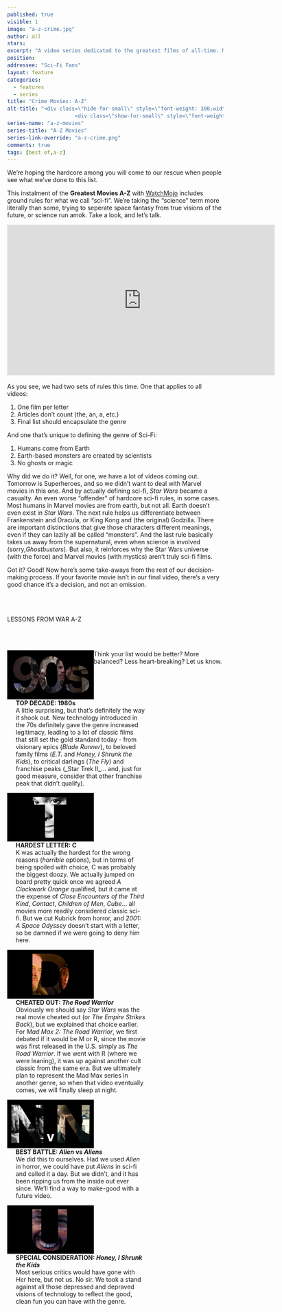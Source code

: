 ```yaml
---
published: true
visible: 1
image: "a-z-crime.jpg"
author: all
stars: 
excerpt: "A video series dedicated to the greatest films of all-time. Made In partnership with our friends at WatchMojo."
position: 
addressee: "Sci-Fi Fans"
layout: feature
categories: 
  - features
  - series
title: "Crime Movies: A-Z"
alt-title: "<div class=\"hide-for-small\" style=\"font-weight: 300;width: 16rem;margin: -10rem auto 0 auto;font-family: Helvetica Neue;color: #fff;font-size: 1.5rem;padding-left: 2rem;text-align: center;\">The greatest movies of all time</div>
	                  <div class=\"show-for-small\" style=\"font-weight: 300;width: 10rem;margin: 3.5rem auto 0 auto;font-family: Helvetica Neue;color: #fff;font-size: 1rem;padding-left: 1rem;text-align: center;\">The greatest movies of all time</div>"
series-name: "a-z-movies"
series-title: "A-Z Movies"
series-link-override: "a-z-crime.png"
comments: true
tags: [best of,a-z]
---
```

We’re hoping the hardcore among you will come to our rescue when people see what we’ve done to this list.

This instalment of the **Greatest Movies A-Z** with [WatchMojo](https://www.youtube.com/channel/UCaWd5_7JhbQBe4dknZhsHJg) includes ground rules for what we call “sci-fi”. We’re taking the “science” term more literally than some, trying to seperate space fantasy from true visions of the future, or science run amok. Take a look, and let’s talk. 

<div class="video-container"><iframe width="624" height="351" src="https://www.youtube.com/embed/MoaFHccSygw?ecver=1" frameborder="0" allowfullscreen></iframe></div>

As you see, we had two sets of rules this time. One that applies to all videos:

1. One film per letter
1. Articles don’t count (the, an, a, etc.)
1. Final list should encapsulate the genre

And one that’s unique to defining the genre of Sci-Fi:

1. Humans come from Earth
1. Earth-based monsters are created by scientists
1. No ghosts or magic

Why did we do it? Well, for one, we have a lot of videos coming out. Tomorrow is Superheroes, and so we didn’t want to deal with Marvel movies in this one. And by actually defining sci-fi, <em>Star Wars</em> became a casualty. An even worse “offender” of hardcore sci-fi rules, in some cases. Most humans in Marvel movies are from earth, but not all. Earth doesn’t even exist in <em>Star Wars</em>. The next rule helps us differentiate between Frankenstein and Dracula, or King Kong and (the original) Godzilla. There are important distinctions that give those characters different meanings, even if they can lazily all be called “monsters”. And the last rule basically takes us away from the supernatural, even when science is involved (sorry,<em>Ghostbusters</em>). But also, it reinforces why the Star Wars universe (with the force) and Marvel movies (with mystics) aren’t truly sci-fi films.

Got it? Good! Now here’s some take-aways from the rest of our decision-making process. If your favorite movie isn’t in our final video, there’s a very good chance it’s a decision, and not an omission.

<p class="intro" style="margin-top:4rem">LESSONS FROM WAR A-Z</p>

<div class="clearfix" style="margin-top:4rem;width:100%;">
	<div style="height:100%;float:left;width:40%;">
		<img style="vertical-align: top;display: inline-block;" src="/assets/img/features/inline/a-z-crime/top-decade.jpg"> 
	</div>
	<p style="margin-top:0;float:left;width:60%;padding-left: 20px;">
		<strong>TOP DECADE: 1980s</strong><br />
		A little surprising, but that’s definitely the way it shook out. New technology introduced in the 70s definitely gave the genre increased legitimacy, leading to a lot of classic films that still set the gold standard today - from visionary epics (<em>Blade Runner</em>), to beloved family films (<em>E.T.</em> and <em>Honey, I Shrunk the Kids</em>), to critical darlings (<em>The Fly</em>) and franchise peaks (_Star Trek II_… and, just for good measure, consider that other franchise peak that didn’t qualify).
	</p>
</div>

<div class="clearfix"  style="margin-top:4rem;width:100%;">
	<div style="height:100%;float:left;width:40%;">
		<img style="vertical-align: top;display: inline-block;" src="/assets/img/features/inline/a-z-crime/hardest-letter.jpg"> 
	</div>
	<p style="margin-top:0;float:left;width:60%;padding-left: 20px;">
		<strong>HARDEST LETTER: C</strong><br />
	      K was actually the hardest for the wrong reasons (<em>horrible</em> options), but in terms of being spoiled with choice, C was probably the biggest doozy. We actually jumped on board pretty quick once we agreed <em>A Clockwork Orange</em> qualified, but it came at the expense of <em>Close Encounters of the Third Kind</em>, <em>Contact</em>, <em>Children of Men</em>, <em>Cube</em>... all movies more readily considered classic sci-fi. But we cut Kubrick from horror, and <em>2001: A Space Odyssey</em> doesn’t start with a letter, so be damned if we were going to deny him here. 
	</p>
</div>

<div class="clearfix"  style="margin-top:4rem;width:100%;">
	<div style="height:100%;float:left;width:40%;">
		<img style="vertical-align: top;display: inline-block;" src="/assets/img/features/inline/a-z-crime/cheated-out.jpg"> 
	</div>
	<p style="margin-top:0;float:left;width:60%;padding-left: 20px;">
		<strong>CHEATED OUT: <em>The Road Warrior</em></strong><br />
	     Obviously we should say <em>Star Wars</em> was the real movie cheated out (or <em>The Empire Strikes Back</em>), but we explained that choice earlier. For <em>Mad Max 2:</em> <em>The Road Warrior</em>, we first debated if it would be M or R, since the movie was first released in the U.S. simply as <em>The Road Warrior</em>. If we went with R (where we were leaning), it was up against another cult classic from the same era. But we ultimately plan to represent the Mad Max series in another genre, so when that video eventually comes, we will finally sleep at night. 
	</p>
</div>

<div class="clearfix" style="margin-top:4rem;width:100%;">
	<div style="height:100%;float:left;width:40%;">
		<img style="vertical-align: top;display: inline-block;" src="/assets/img/features/inline/a-z-crime/best-battle.jpg"> 
	</div>
	<p style="margin-top:0;float:left;width:60%;padding-left: 20px;">
		<strong>BEST BATTLE: <em>Alien</em> vs <em>Aliens</em></strong><br />
		We did this to ourselves. Had we used <em>Alien</em> in horror, we could have put <em>Aliens</em> in sci-fi and called it a day. But we didn’t, and it has been ripping us from the inside out ever since. We’ll find a way to make-good with a future video. 
	</p>
</div>

<div class="clearfix"  style="margin:4rem 0;width:100%;">
	<div style="height:100%;float:left;width:40%;">
		<img style="vertical-align: top;display: inline-block;" src="/assets/img/features/inline/a-z-crime/special-consideration.jpg"> 
	</div>
	<p style="margin-top:0;float:left;width:60%;padding-left: 20px;">
		<strong>SPECIAL CONSIDERATION: <em>Honey, I Shrunk the Kids</em></strong><br />
	     Most serious critics would have gone with <em>Her</em> here, but not us. No sir. We took a stand against all those depressed and depraved visions of technology to reflect the good, clean fun you can have with the genre. 
	</p>
</div>

Think your list would be better? More balanced? Less heart-breaking? Let us know.